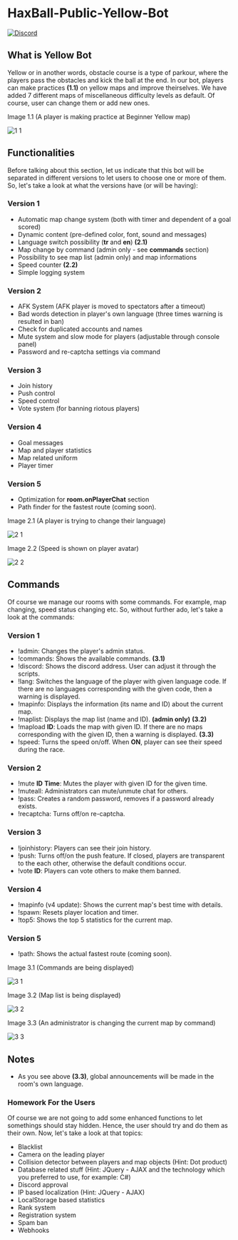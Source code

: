# HaxBall-Public-Yellow-Bot

<a href="https://discord.gg/t6Wvbqk"><img alt="Discord" src="https://img.shields.io/discord/536193210096156682?color=blue&label=DEVELOPER%27S%20DISCORD"></a>

## What is Yellow Bot
Yellow or in another words, obstacle course is a type of parkour, where the players pass the obstacles and kick the ball at the end. In our bot, players can make practices **(1.1)** on yellow maps and improve theirselves. We have added 7 different maps of miscellaneous difficulty levels as default. Of course, user can change them or add new ones.

Image 1.1 (A player is making practice at Beginner Yellow map)

![1 1](https://user-images.githubusercontent.com/68077608/158394557-c8bff7bf-943a-48dd-8248-2a37432511ee.PNG)

## Functionalities
Before talking about this section, let us indicate that this bot will be separated in different versions to let users to choose one or more of them. So, let's take a look at what the versions have (or will be having):

### Version 1
* Automatic map change system (both with timer and dependent of a goal scored)
* Dynamic content (pre-defined color, font, sound and messages)
* Language switch possibility (**tr** and **en**) **(2.1)**
* Map change by command (admin only - see **commands** section)
* Possibility to see map list (admin only) and map informations
* Speed counter **(2.2)**
* Simple logging system

### Version 2
* AFK System (AFK player is moved to spectators after a timeout)
* Bad words detection in player's own language (three times warning is resulted in ban)
* Check for duplicated accounts and names
* Mute system and slow mode for players (adjustable through console panel)
* Password and re-captcha settings via command

### Version 3
* Join history
* Push control
* Speed control
* Vote system (for banning riotous players)

### Version 4
* Goal messages
* Map and player statistics
* Map related uniform
* Player timer

### Version 5
* Optimization for **room.onPlayerChat** section
* Path finder for the fastest route (coming soon).

Image 2.1 (A player is trying to change their language)

![2 1](https://user-images.githubusercontent.com/68077608/158397903-26f74825-c2f5-4e31-922d-6b3dd372e833.PNG)

Image 2.2 (Speed is shown on player avatar)

![2 2](https://user-images.githubusercontent.com/68077608/158397907-47f2f178-24e0-4515-abab-4286dd00feac.PNG)

## Commands
Of course we manage our rooms with some commands. For example, map changing, speed status changing etc. So, without further ado, let's take a look at the commands:

### Version 1
* !admin: Changes the player's admin status.
* !commands: Shows the available commands. **(3.1)**
* !discord: Shows the discord address. User can adjust it through the scripts.
* !lang: Switches the language of the player with given language code. If there are no languages corresponding with the given code, then a warning is displayed.
* !mapinfo: Displays the information (its name and ID) about the current map.
* !maplist: Displays the map list (name and ID). **(admin only)** **(3.2)**
* !mapload **ID**: Loads the map with given ID. If there are no maps corresponding with the given ID, then a warning is displayed. **(3.3)**
* !speed: Turns the speed on/off. When **ON**, player can see their speed during the race.

### Version 2
* !mute **ID** **Time**: Mutes the player with given ID for the given time.
* !muteall: Administrators can mute/unmute chat for others.
* !pass: Creates a random password, removes if a password already exists.
* !recaptcha: Turns off/on re-captcha.

### Version 3
* !joinhistory: Players can see their join history.
* !push: Turns off/on the push feature. If closed, players are transparent to the each other, otherwise the default conditions occur.
* !vote **ID**: Players can vote others to make them banned.

### Version 4
* !mapinfo (v4 update): Shows the current map's best time with details.
* !spawn: Resets player location and timer.
* !top5: Shows the top 5 statistics for the current map.

### Version 5
* !path: Shows the actual fastest route (coming soon).

Image 3.1 (Commands are being displayed)

![3 1](https://user-images.githubusercontent.com/68077608/158399760-83cd618b-c421-4efe-ab81-ea00ac081d83.PNG)

Image 3.2 (Map list is being displayed)

![3 2](https://user-images.githubusercontent.com/68077608/158399777-a8a3931f-f0ea-43eb-90f1-46458602a97a.PNG)

Image 3.3 (An administrator is changing the current map by command)

![3 3](https://user-images.githubusercontent.com/68077608/158399806-906cfdf3-1e6f-4c21-8f8f-8a876a0b8437.PNG)

## Notes
* As you see above **(3.3)**, global announcements will be made in the room's own language.

### Homework For the Users
Of course we are not going to add some enhanced functions to let somethings should stay hidden. Hence, the user should try and do them as their own. Now, let's take a look at that topics:

* Blacklist
* Camera on the leading player
* Collision detector between players and map objects (Hint: Dot product)
* Database related stuff (Hint: JQuery - AJAX and the technology which you preferred to use, for example: C#)
* Discord approval
* IP based localization (Hint: JQuery - AJAX)
* LocalStorage based statistics
* Rank system
* Registration system
* Spam ban
* Webhooks

